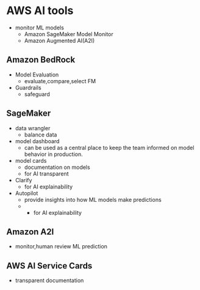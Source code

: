 # AWS AI tools


+ monitor ML models
    + Amazon SageMaker Model Monitor
    + Amazon Augmented AI(A2I)


## Amazon BedRock
+ Model Evaluation
    + evaluate,compare,select FM
+ Guardrails
    + safeguard

## SageMaker 
+ data wrangler
    + balance data
+ model dashboard
    + can be used as a central place to keep the team informed on model behavior in production.
+ model cards
    + documentation on models 
    + for AI transparent
+ Clarify
    + for AI explainability
+ Autopilot
    + provide insights into how ML models make predictions
    + + for AI explainability

## Amazon A2I
+ monitor,human review ML prediction


##  AWS AI Service Cards
+  transparent documentation




